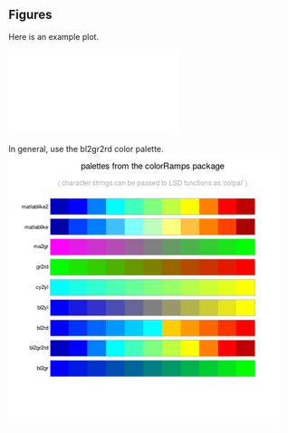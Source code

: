 ## Figures

Here is an example plot.  

![Image](Compare_GCN_CNN.pdf)

In general, use the bl2gr2rd color palette.  
![Image](ColorPalette_colorRamps.png)
